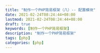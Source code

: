 ```yaml
---
title: "制作一个PHP简易框架（八）-- 配置模块"
date: 2021-02-24T08:24:44+08:00
lastmod: 2021-02-24T08:24:44+08:00
draft: true
keywords: [制作一个PHP简易框架]
description: "制作一个PHP简易框架"
tags: [php]
categories: [php]
---
```



